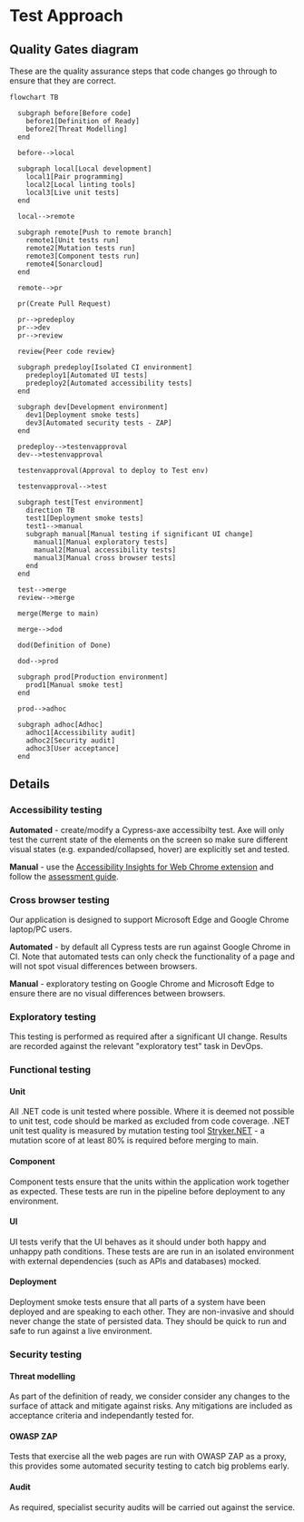 # Test Approach

## Quality Gates diagram

These are the quality assurance steps that code changes go through to ensure that they are correct.

```mermaid
flowchart TB

  subgraph before[Before code]
    before1[Definition of Ready]
    before2[Threat Modelling]
  end

  before-->local

  subgraph local[Local development]
    local1[Pair programming]
    local2[Local linting tools]
    local3[Live unit tests]
  end

  local-->remote

  subgraph remote[Push to remote branch]
    remote1[Unit tests run]
    remote2[Mutation tests run]
    remote3[Component tests run]
    remote4[Sonarcloud]
  end

  remote-->pr

  pr(Create Pull Request)

  pr-->predeploy
  pr-->dev
  pr-->review

  review{Peer code review}
  
  subgraph predeploy[Isolated CI environment]
    predeploy1[Automated UI tests]
    predeploy2[Automated accessibility tests]
  end

  subgraph dev[Development environment]
    dev1[Deployment smoke tests]
    dev3[Automated security tests - ZAP]
  end

  predeploy-->testenvapproval
  dev-->testenvapproval
  
  testenvapproval(Approval to deploy to Test env)

  testenvapproval-->test

  subgraph test[Test environment]
    direction TB
    test1[Deployment smoke tests]
    test1-->manual
    subgraph manual[Manual testing if significant UI change]
      manual1[Manual exploratory tests]
      manual2[Manual accessibility tests]
      manual3[Manual cross browser tests]
    end
  end

  test-->merge
  review-->merge

  merge(Merge to main)

  merge-->dod

  dod(Definition of Done)

  dod-->prod

  subgraph prod[Production environment]
    prod1[Manual smoke test]
  end

  prod-->adhoc

  subgraph adhoc[Adhoc]
    adhoc1[Accessibility audit]
    adhoc2[Security audit]
    adhoc3[User acceptance]
  end

```

## Details

### Accessibility testing

**Automated** - create/modify a Cypress-axe accessibilty test. Axe will only test the current state of the elements on the screen so make sure different visual states (e.g. expanded/collapsed, hover) are explicitly set and tested.

**Manual** - use the [Accessibility Insights for Web Chrome extension](https://accessibilityinsights.io/docs/web/overview/) and follow the [assessment guide](https://accessibilityinsights.io/docs/web/getstarted/assessment/).

### Cross browser testing

Our application is designed to support Microsoft Edge and Google Chrome laptop/PC users.

**Automated** - by default all Cypress tests are run against Google Chrome in CI. Note that automated tests can only check the functionality of a page and will not spot visual differences between browsers.

**Manual** - exploratory testing on Google Chrome and Microsoft Edge to ensure there are no visual differences between browsers.

### Exploratory testing

This testing is performed as required after a significant UI change. Results are recorded against the relevant "exploratory test" task in DevOps.

### Functional testing

#### Unit

All .NET code is unit tested where possible. Where it is deemed not possible to unit test, code should be marked as excluded from code coverage.
.NET unit test quality is measured by mutation testing tool [Stryker.NET](https://stryker-mutator.io/docs/stryker-net/introduction/) - a mutation score of at least 80% is required before merging to main.

#### Component

Component tests ensure that the units within the application work together as expected. These tests are run in the pipeline before deployment to any environment.

#### UI

UI tests verify that the UI behaves as it should under both happy and unhappy path conditions. These tests are are run in an isolated environment with external dependencies (such as APIs and databases) mocked.

#### Deployment

Deployment smoke tests ensure that all parts of a system have been deployed and are speaking to each other. They are non-invasive and should never change the state of persisted data. They should be quick to run and safe to run against a live environment.

### Security testing

#### Threat modelling

As part of the definition of ready, we consider consider any changes to the surface of attack and mitigate against risks. Any mitigations are included as acceptance criteria and independantly tested for.

#### OWASP ZAP

Tests that exercise all the web pages are run with OWASP ZAP as a proxy, this provides some automated security testing to catch big problems early.

#### Audit

As required, specialist security audits will be carried out against the service.

